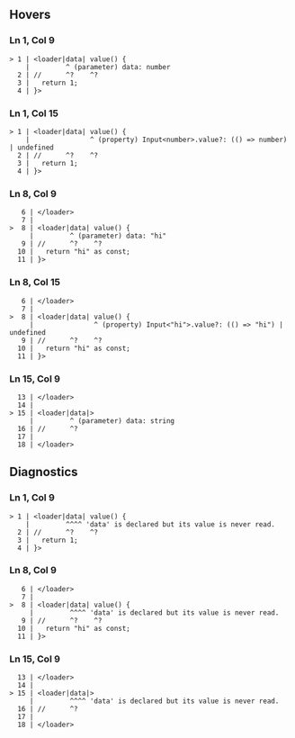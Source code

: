 ## Hovers
### Ln 1, Col 9
```marko
> 1 | <loader|data| value() {
    |         ^ (parameter) data: number
  2 | //      ^?    ^?
  3 |   return 1;
  4 | }>
```

### Ln 1, Col 15
```marko
> 1 | <loader|data| value() {
    |               ^ (property) Input<number>.value?: (() => number) | undefined
  2 | //      ^?    ^?
  3 |   return 1;
  4 | }>
```

### Ln 8, Col 9
```marko
   6 | </loader>
   7 |
>  8 | <loader|data| value() {
     |         ^ (parameter) data: "hi"
   9 | //      ^?    ^?
  10 |   return "hi" as const;
  11 | }>
```

### Ln 8, Col 15
```marko
   6 | </loader>
   7 |
>  8 | <loader|data| value() {
     |               ^ (property) Input<"hi">.value?: (() => "hi") | undefined
   9 | //      ^?    ^?
  10 |   return "hi" as const;
  11 | }>
```

### Ln 15, Col 9
```marko
  13 | </loader>
  14 |
> 15 | <loader|data|>
     |         ^ (parameter) data: string
  16 | //      ^?
  17 |   
  18 | </loader>
```

## Diagnostics
### Ln 1, Col 9
```marko
> 1 | <loader|data| value() {
    |         ^^^^ 'data' is declared but its value is never read.
  2 | //      ^?    ^?
  3 |   return 1;
  4 | }>
```

### Ln 8, Col 9
```marko
   6 | </loader>
   7 |
>  8 | <loader|data| value() {
     |         ^^^^ 'data' is declared but its value is never read.
   9 | //      ^?    ^?
  10 |   return "hi" as const;
  11 | }>
```

### Ln 15, Col 9
```marko
  13 | </loader>
  14 |
> 15 | <loader|data|>
     |         ^^^^ 'data' is declared but its value is never read.
  16 | //      ^?
  17 |   
  18 | </loader>
```

